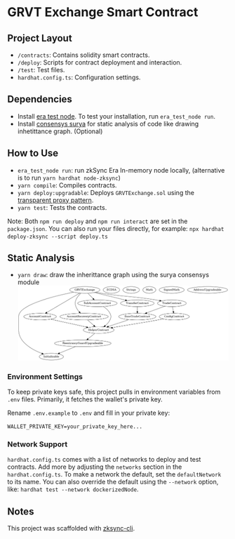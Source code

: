 # GRVT Exchange Smart Contract

## Project Layout

- `/contracts`: Contains solidity smart contracts.
- `/deploy`: Scripts for contract deployment and interaction.
- `/test`: Test files.
- `hardhat.config.ts`: Configuration settings.

## Dependencies

- Install [era test node](https://docs.zksync.io/build/test-and-debug/era-test-node.html#understanding-the-in-memory-node). To test your installation, run `era_test_node run`.
- Install [consensys surya](https://github.com/ConsenSys/surya?tab=readme-ov-file) for static analysis of code like drawing inhetittance graph. (Optional)

## How to Use

- `era_test_node run`: run zkSync Era In-memory node locally, (alternative is to run `yarn hardhat node-zksync`)
- `yarn compile`: Compiles contracts.
- `yarn deploy:upgradable`: Deploys `GRVTExchange.sol` using the [transparent proxy pattern](https://blog.openzeppelin.com/the-transparent-proxy-pattern).
- `yarn test`: Tests the contracts.

Note: Both `npm run deploy` and `npm run interact` are set in the `package.json`. You can also run your files directly, for example: `npx hardhat deploy-zksync --script deploy.ts`

## Static Analysis

- `yarn draw`: draw the inherittance graph using the surya consensys module
  ![GRVTExchange Logo](GRVTExchange.png)

### Environment Settings

To keep private keys safe, this project pulls in environment variables from `.env` files. Primarily, it fetches the wallet's private key.

Rename `.env.example` to `.env` and fill in your private key:

```
WALLET_PRIVATE_KEY=your_private_key_here...
```

### Network Support

`hardhat.config.ts` comes with a list of networks to deploy and test contracts. Add more by adjusting the `networks` section in the `hardhat.config.ts`. To make a network the default, set the `defaultNetwork` to its name. You can also override the default using the `--network` option, like: `hardhat test --network dockerizedNode`.

## Notes

This project was scaffolded with [zksync-cli](https://github.com/matter-labs/zksync-cli).
